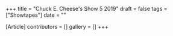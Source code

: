 +++
title = "Chuck E. Cheese's Show 5 2019"
draft = false
tags = ["Showtapes"]
date = ""

[Article]
contributors = []
gallery = []
+++